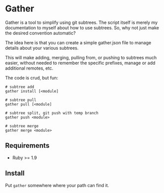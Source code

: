 # Gather

Gather is a tool to simplify using git subtrees.
The script itself is merely my documentation to myself about how to use subtrees. So, why not just make the desired convention automatic?

The idea here is that you can create a simple gather.json file to manage details about your various subtrees.

This will make adding, merging, pulling from, or pushing to subtrees much easier, without needed to remember the specific prefixes, manage or add additional remotes, etc.

The code is crud, but fun:

	# subtree add
	gather install [<module]

	# subtree pull
	gather pull [<module]

	# subtree split, git push with temp branch
	gather push <module>

	# subtree merge
	gather merge <module>


## Requirements

* Ruby >= 1.9

## Install

Put `gather` somewhere where your path can find it.
